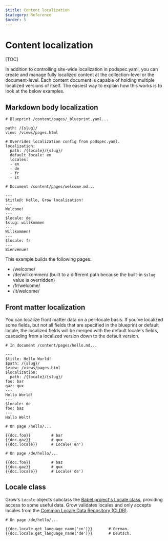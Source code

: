 ```yaml
---
$title: Content localization
$category: Reference
$order: 5
---
```

# Content localization

[TOC]

In addition to controlling site-wide localization in podspec.yaml, you can create and manage fully localized content at the collection-level or the document-level. Each content document is capable of holding multiple localized versions of itself. The easiest way to explain how this works is to look at the below examples.

## Markdown body localization

    # Blueprint /content/pages/_blueprint.yaml...

    path: /{slug}/
    view: /views/pages.html

    # Overrides localization config from podspec.yaml.
    localization:
      path: /{locale}/{slug}/
      default_locale: en
      locales:
      - en
      - de
      - fr
      - it

    # Document /content/pages/welcome.md...

    ---
    $title@: Hello, Grow localization!
    ---
    Welcome!
    ---
    $locale: de
    $slug: willkommen
    ---
    Willkommen!
    ---
    $locale: fr
    ---
    Bienvenue!

This example builds the following pages:

- /welcome/
- /de/willkommen/ (built to a different path because the built-in `$slug` value is overridden)
- /fr/welcome/
- /it/welcome/

## Front matter localization

You can localize front matter data on a per-locale basis. If you've localized some fields, but not all fields that are specified in the blueprint or default locale, the localized fields will be merged with the default locale's fields, cascading from a localized version down to the default version.

    # In document /content/pages/hello.md...

    ---
    $title: Hello World!
    $path: /{slug}/
    $view: /views/pages.html
    $localization:
      path: /{locale}/{slug}/
    foo: bar
    qaz: qux
    ---
    Hello World!
    ---
    $locale: de
    foo: baz
    ---
    Hallo Welt!

    # On page /hello/...

    {{doc.foo}}         # bar
    {{doc.qaz}}         # qux
    {{doc.locale}}      # Locale('en')

    # On page /de/hello/...

    {{doc.foo}}         # baz
    {{doc.qaz}}         # qux
    {{doc.locale}}      # Locale('de')

## Locale class

Grow's `Locale` objects subclass the [Babel project's Locale class](http://babel.pocoo.org/docs/locale/), providing access to some useful data. Grow validates locales and only accepts locales from the [Common Locale Data Repository (CLDR)](http://unicode.org/cldr/).

    # On page /de/hello/...

    {{doc.locale.get_language_name('en')}}       # German.
    {{doc.locale.get_language_name('de')}}       # Deutsch.

